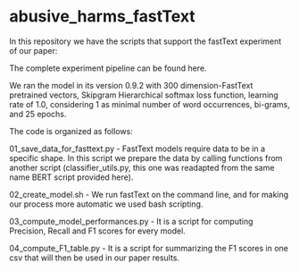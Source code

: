# abusive_harms_fastText

In this repository we have the scripts that support the fastText experiment of our paper:


The complete experiment pipeline can be found here.

We ran the model in its version 0.9.2 with 300 dimension-FastText pretrained vectors, Skipgram Hierarchical softmax loss function, learning rate of 1.0, considering 1 as minimal number of word occurrences, bi-grams, and 25 epochs.


The code is organized as follows:

01_save_data_for_fasttext.py - FastText models require data to be in a specific shape. In this script we prepare the data by calling functions from another script (classifier_utils.py, this one was readapted from the same name BERT script provided here).

02_create_model.sh - We run fastText on the command line, and for making our process more automatic we used bash scripting.


03_compute_model_performances.py - It is a script for computing Precision, Recall and F1 scores for every model.

04_compute_F1_table.py - It is a script for summarizing the F1 scores in one csv that will then be used in our paper results.
